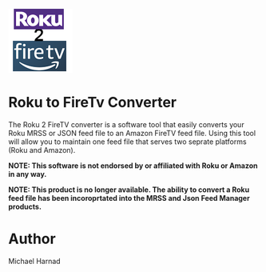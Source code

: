 ![Roku to FireTv Converter](Roku2FireTV.png)
# Roku to FireTv Converter
The Roku 2 FireTV converter is a software tool that easily converts your Roku MRSS or JSON feed file to an Amazon FireTV feed file.  Using this tool will allow you to maintain one feed file that serves two seprate platforms (Roku and Amazon).


**NOTE: This software is not endorsed by or affiliated with Roku or Amazon in any way.**

**NOTE: This product is no longer available.  The ability to convert a Roku feed file has been incoroprtated into the MRSS and Json Feed Manager products.**

# Author
Michael Harnad
